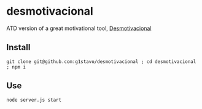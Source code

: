 # desmotivacional

ATD version of a great motivational tool, [Desmotivacional](http://flaviotruzzi.github.io/desmotivacional)

## Install
```shell
git clone git@github.com:g1stavo/desmotivacional ; cd desmotivacional ; npm i
```

## Use
```shell
node server.js start
```
